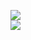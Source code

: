 [![](https://img.shields.io/badge/Made%20With-Github%20Spray-lightgrey.svg?style=for-the-badge&logo=github)](https://github.com/Annihil/github-spray#28035)  
[![](https://i.imgur.com/2DrTn0Z.gif)](https://github.com/Annihil/github-spray)